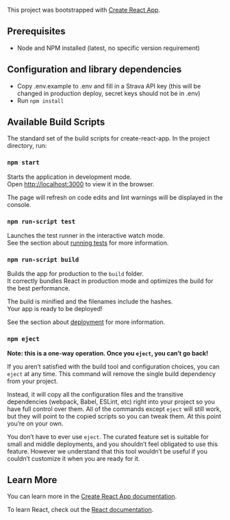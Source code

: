 This project was bootstrapped with [Create React App](https://github.com/facebook/create-react-app).

## Prerequisites

- Node and NPM installed (latest, no specific version requirement)

## Configuration and library dependencies

- Copy .env.example to .env and fill in a Strava API key (this will be changed in production deploy, secret keys should not be in .env)
- Run `npm install`

## Available Build Scripts

The standard set of the build scripts for create-react-app. In the project directory, run:

### `npm start`

Starts the application in development mode.<br />
Open [http://localhost:3000](http://localhost:3000) to view it in the browser.

The page will refresh on code edits and lint warnings will be displayed in the console.

### `npm run-script test`

Launches the test runner in the interactive watch mode.<br />
See the section about [running tests](https://facebook.github.io/create-react-app/docs/running-tests) for more information.

### `npm run-script build`

Builds the app for production to the `build` folder.<br />
It correctly bundles React in production mode and optimizes the build for the best performance.

The build is minified and the filenames include the hashes.<br />
Your app is ready to be deployed!

See the section about [deployment](https://facebook.github.io/create-react-app/docs/deployment) for more information.

### `npm eject`

**Note: this is a one-way operation. Once you `eject`, you can’t go back!**

If you aren’t satisfied with the build tool and configuration choices, you can `eject` at any time. This command will remove the single build dependency from your project.

Instead, it will copy all the configuration files and the transitive dependencies (webpack, Babel, ESLint, etc) right into your project so you have full control over them. All of the commands except `eject` will still work, but they will point to the copied scripts so you can tweak them. At this point you’re on your own.

You don’t have to ever use `eject`. The curated feature set is suitable for small and middle deployments, and you shouldn’t feel obligated to use this feature. However we understand that this tool wouldn’t be useful if you couldn’t customize it when you are ready for it.

## Learn More

You can learn more in the [Create React App documentation](https://facebook.github.io/create-react-app/docs/getting-started).

To learn React, check out the [React documentation](https://reactjs.org/).
